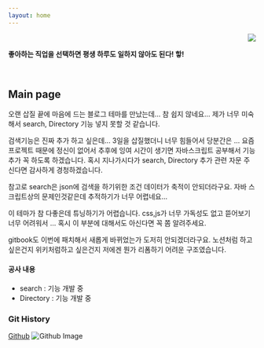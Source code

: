 ```yaml
---
layout: home
---
```


<!-- 코드 상단 : 방문자 수 확인 -->
<a href="https://hits.seeyoufarm.com">
<img align="right" src="https://hits.seeyoufarm.com/api/count/incr/badge.svg?url=https://github.com/Jerrykim91/jerrykim91.github.io"/></a> 

<br>

**좋아하는 직업을 선택하면 평생 하루도 일하지 않아도 된다! 핳!**

<br>



Main page
---

오랜 삽질 끝에 마음에 드는 블로그 테마를 만났는데... 
참 쉽지 않네요... 제가 너무 미숙해서 search, Directory 기능 넣지 못할 것 같습니다.

검색기능은 진짜 추가 하고 싶은데... 3일을 삽질했더니 너무 힘들어서 당분간은 ...
요즘 프로젝트 때문에 정신이 없어서 추후에 잉여 시간이 생기면 자바스크립트 공부해서 기능 추가 꼭 하도록 하겠습니다. 
혹시 지나가시다가 search, Directory 추가 관련 자문 주신다면 감사하게 경청하겠습니다. 

참고로 search은 json에 검색을 하기위한 조건 데이터가 축적이 안되더라구요. 자바 스크립트상의 문제인것같은데
추적하기가 너무 어렵네요... 

이 테마가 참 다좋은데 튜닝하기가 어렵습니다. 
css,js가 너무 가독성도 없고 뜯어보기 너무 어려워서 ... 혹시 이 부분에 대해서도 아신다면 꼭 쫌 알려주세요. 

gitbook도 이번에 패치해서 새롭게 바뀌었는가 도저히 안되겠더라구요. 노션처럼 하고 싶은건지 위키처럼하고 싶은건지 
저에겐 뭔가 리폼하기 어려운 구조였습니다.  




#### 공사 내용 

- search : 기능 개발 중 
- Directory : 기능 개발 중






### Git History

<!-- 코드 중간 : github commit history -->
<a class="introduce_link" href="https://github.com/jerrykim91" rel="nofollow" target="_blank">Github</a>
	<img src="https://ghchart.rshah.org/jerrykim91" alt="Github Image" style="max-width:100%">



<br>

<!-- 코드 하단 : page chage -->
<link rel="next" href="{{site.baseurl}}{{reversed_posts.first.url}}" />